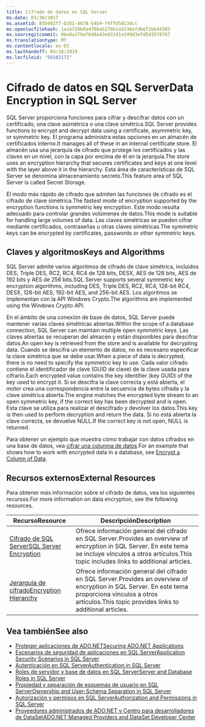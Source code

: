 ```yaml
---
title: Cifrado de datos en SQL Server
ms.date: 03/30/2017
ms.assetid: 83b992f7-b351-4678-b4b9-f4ffd58134cc
ms.openlocfilehash: 1acb720b8a4f8beb27bb1a5236efdb6f2bb44383
ms.sourcegitcommit: 0be8a279af6d8a43e03141e349d3efd5d35f8767
ms.translationtype: MT
ms.contentlocale: es-ES
ms.lasthandoff: 04/18/2019
ms.locfileid: "59102172"
---
```

# <a name="data-encryption-in-sql-server"></a><span data-ttu-id="2db04-102">Cifrado de datos en SQL Server</span><span class="sxs-lookup"><span data-stu-id="2db04-102">Data Encryption in SQL Server</span></span>
<span data-ttu-id="2db04-103">SQL Server proporciona funciones para cifrar y descifrar datos con un certificado, una clave asimétrica o una clave simétrica.</span><span class="sxs-lookup"><span data-stu-id="2db04-103">SQL Server provides functions to encrypt and decrypt data using a certificate, asymmetric key, or symmetric key.</span></span> <span data-ttu-id="2db04-104">El programa administra estas opciones en un almacén de certificados interno.</span><span class="sxs-lookup"><span data-stu-id="2db04-104">It manages all of these in an internal certificate store.</span></span> <span data-ttu-id="2db04-105">El almacén usa una jerarquía de cifrado que protege los certificados y las claves en un nivel, con la capa por encima de él en la jerarquía.</span><span class="sxs-lookup"><span data-stu-id="2db04-105">The store uses an encryption hierarchy that secures certificates and keys at one level with the layer above it in the hierarchy.</span></span> <span data-ttu-id="2db04-106">Esta área de características de SQL Server se denomina almacenamiento secreto.</span><span class="sxs-lookup"><span data-stu-id="2db04-106">This feature area of SQL Server is called Secret Storage.</span></span>  
  
 <span data-ttu-id="2db04-107">El modo más rápido de cifrado que admiten las funciones de cifrado es el cifrado de clave simétrica.</span><span class="sxs-lookup"><span data-stu-id="2db04-107">The fastest mode of encryption supported by the encryption functions is symmetric key encryption.</span></span> <span data-ttu-id="2db04-108">Este modo resulta adecuado para controlar grandes volúmenes de datos.</span><span class="sxs-lookup"><span data-stu-id="2db04-108">This mode is suitable for handling large volumes of data.</span></span> <span data-ttu-id="2db04-109">Las claves simétricas se pueden cifrar mediante certificados, contraseñas u otras claves simétricas.</span><span class="sxs-lookup"><span data-stu-id="2db04-109">The symmetric keys can be encrypted by certificates, passwords or other symmetric keys.</span></span>  
  
## <a name="keys-and-algorithms"></a><span data-ttu-id="2db04-110">Claves y algoritmos</span><span class="sxs-lookup"><span data-stu-id="2db04-110">Keys and Algorithms</span></span>  
 <span data-ttu-id="2db04-111">SQL Server admite varios algoritmos de cifrado de clave simétrica, incluidos DES, Triple DES, RC2, RC4, RC4 de 128 bits, DESX, AES de 128 bits, AES de 192 bits y AES de 256 bits.</span><span class="sxs-lookup"><span data-stu-id="2db04-111">SQL Server supports several symmetric key encryption algorithms, including DES, Triple DES, RC2, RC4, 128-bit RC4, DESX, 128-bit AES, 192-bit AES, and 256-bit AES.</span></span> <span data-ttu-id="2db04-112">Los algoritmos se implementan con la API Windows Crypto.</span><span class="sxs-lookup"><span data-stu-id="2db04-112">The algorithms are implemented using the Windows Crypto API.</span></span>  
  
 <span data-ttu-id="2db04-113">En el ámbito de una conexión de base de datos, SQL Server puede mantener varias claves simétricas abiertas.</span><span class="sxs-lookup"><span data-stu-id="2db04-113">Within the scope of a database connection, SQL Server can maintain multiple open symmetric keys.</span></span> <span data-ttu-id="2db04-114">Las claves abiertas se recuperan del almacén y están disponibles para descifrar datos.</span><span class="sxs-lookup"><span data-stu-id="2db04-114">An open key is retrieved from the store and is available for decrypting data.</span></span> <span data-ttu-id="2db04-115">Cuando se descifra un elemento de datos, no es necesario especificar la clave simétrica que se debe usar.</span><span class="sxs-lookup"><span data-stu-id="2db04-115">When a piece of data is decrypted, there is no need to specify the symmetric key to use.</span></span> <span data-ttu-id="2db04-116">Cada valor cifrado contiene el identificador de clave (GUID de clave) de la clave usada para cifrarlo.</span><span class="sxs-lookup"><span data-stu-id="2db04-116">Each encrypted value contains the key identifier (key GUID) of the key used to encrypt it.</span></span> <span data-ttu-id="2db04-117">Si se descifra la clave correcta y está abierta, el motor crea una correspondencia entre la secuencia de bytes cifrada y la clave simétrica abierta.</span><span class="sxs-lookup"><span data-stu-id="2db04-117">The engine matches the encrypted byte stream to an open symmetric key, if the correct key has been decrypted and is open.</span></span> <span data-ttu-id="2db04-118">Esta clave se utiliza para realizar el descifrado y devolver los datos.</span><span class="sxs-lookup"><span data-stu-id="2db04-118">This key is then used to perform decryption and return the data.</span></span> <span data-ttu-id="2db04-119">Si no está abierta la clave correcta, se devuelve NULL.</span><span class="sxs-lookup"><span data-stu-id="2db04-119">If the correct key is not open, NULL is returned.</span></span>  
  
 <span data-ttu-id="2db04-120">Para obtener un ejemplo que muestra cómo trabajar con datos cifrados en una base de datos, vea [cifrar una columna de datos](/sql/relational-databases/security/encryption/encrypt-a-column-of-data).</span><span class="sxs-lookup"><span data-stu-id="2db04-120">For an example that shows how to work with encrypted data in a database, see [Encrypt a Column of Data](/sql/relational-databases/security/encryption/encrypt-a-column-of-data).</span></span>
  
## <a name="external-resources"></a><span data-ttu-id="2db04-121">Recursos externos</span><span class="sxs-lookup"><span data-stu-id="2db04-121">External Resources</span></span>  
 <span data-ttu-id="2db04-122">Para obtener más información sobre el cifrado de datos, vea los siguientes recursos.</span><span class="sxs-lookup"><span data-stu-id="2db04-122">For more information on data encryption, see the following resources.</span></span>  
  
|<span data-ttu-id="2db04-123">Recurso</span><span class="sxs-lookup"><span data-stu-id="2db04-123">Resource</span></span>|<span data-ttu-id="2db04-124">Descripción</span><span class="sxs-lookup"><span data-stu-id="2db04-124">Description</span></span>|  
|-|-|  
|[<span data-ttu-id="2db04-125">Cifrado de SQL Server</span><span class="sxs-lookup"><span data-stu-id="2db04-125">SQL Server Encryption</span></span>](/sql/relational-databases/security/encryption/sql-server-encryption)|<span data-ttu-id="2db04-126">Ofrece información general del cifrado en SQL Server.</span><span class="sxs-lookup"><span data-stu-id="2db04-126">Provides an overview of encryption in SQL Server.</span></span> <span data-ttu-id="2db04-127">En este tema se incluye vínculos a otros artículos.</span><span class="sxs-lookup"><span data-stu-id="2db04-127">This topic includes links to additional articles.</span></span>|  
|[<span data-ttu-id="2db04-128">Jerarquía de cifrado</span><span class="sxs-lookup"><span data-stu-id="2db04-128">Encryption Hierarchy</span></span>](/sql/relational-databases/security/encryption/encryption-hierarchy)|<span data-ttu-id="2db04-129">Ofrece información general del cifrado en SQL Server.</span><span class="sxs-lookup"><span data-stu-id="2db04-129">Provides an overview of encryption in SQL Server.</span></span> <span data-ttu-id="2db04-130">En este tema proporciona vínculos a otros artículos.</span><span class="sxs-lookup"><span data-stu-id="2db04-130">This topic provides links to additional articles.</span></span>|  
  
## <a name="see-also"></a><span data-ttu-id="2db04-131">Vea también</span><span class="sxs-lookup"><span data-stu-id="2db04-131">See also</span></span>

- [<span data-ttu-id="2db04-132">Proteger aplicaciones de ADO.NET</span><span class="sxs-lookup"><span data-stu-id="2db04-132">Securing ADO.NET Applications</span></span>](../../../../../docs/framework/data/adonet/securing-ado-net-applications.md)
- [<span data-ttu-id="2db04-133">Escenarios de seguridad de aplicaciones en SQL Server</span><span class="sxs-lookup"><span data-stu-id="2db04-133">Application Security Scenarios in SQL Server</span></span>](../../../../../docs/framework/data/adonet/sql/application-security-scenarios-in-sql-server.md)
- [<span data-ttu-id="2db04-134">Autenticación en SQL Server</span><span class="sxs-lookup"><span data-stu-id="2db04-134">Authentication in SQL Server</span></span>](../../../../../docs/framework/data/adonet/sql/authentication-in-sql-server.md)
- [<span data-ttu-id="2db04-135">Roles de servidor y base de datos en SQL Server</span><span class="sxs-lookup"><span data-stu-id="2db04-135">Server and Database Roles in SQL Server</span></span>](../../../../../docs/framework/data/adonet/sql/server-and-database-roles-in-sql-server.md)
- [<span data-ttu-id="2db04-136">Propiedad y separación de esquemas de usuario en SQL Server</span><span class="sxs-lookup"><span data-stu-id="2db04-136">Ownership and User-Schema Separation in SQL Server</span></span>](../../../../../docs/framework/data/adonet/sql/ownership-and-user-schema-separation-in-sql-server.md)
- [<span data-ttu-id="2db04-137">Autorización y permisos en SQL Server</span><span class="sxs-lookup"><span data-stu-id="2db04-137">Authorization and Permissions in SQL Server</span></span>](../../../../../docs/framework/data/adonet/sql/authorization-and-permissions-in-sql-server.md)
- [<span data-ttu-id="2db04-138">Proveedores administrados de ADO.NET y Centro para desarrolladores de DataSet</span><span class="sxs-lookup"><span data-stu-id="2db04-138">ADO.NET Managed Providers and DataSet Developer Center</span></span>](https://go.microsoft.com/fwlink/?LinkId=217917)
